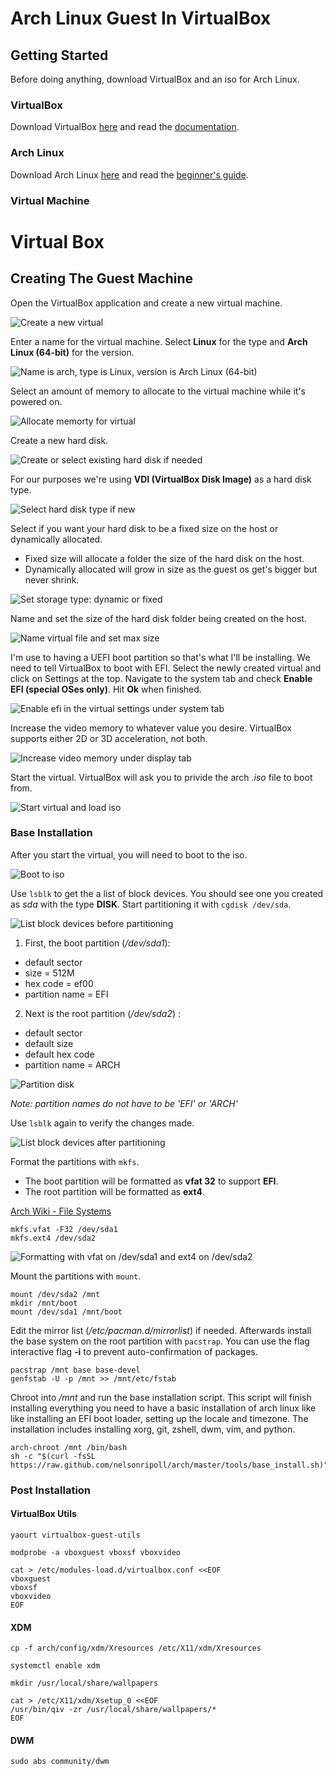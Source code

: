 # Arch Linux Guest In VirtualBox

## Getting Started
Before doing anything, download VirtualBox and an iso for Arch Linux.

### VirtualBox
Download VirtualBox [here](https://www.virtualbox.org/wiki/Downloads) and
 read the [documentation](https://www.virtualbox.org/manual/UserManual.html).

### Arch Linux
Download Arch Linux [here](https://www.archlinux.org/download/) and
 read the [beginner's guide](https://wiki.archlinux.org/index.php/Beginners'_guide).

### Virtual Machine
[new]: ./img/new.jpg "NEW VIRTUAL"
[os]:  ./img/os.jpg  "ARCH GUEST"
[mem]: ./img/mem.jpg "ALLOCATE MEMORY"
[hd1]: ./img/hd1.jpg "NEW HARD DISK"
[hd2]: ./img/hd2.jpg "HARD DISK TYPE"
[hd3]: ./img/hd3.jpg "HARD DISK STORAGE TYPE"
[hd4]: ./img/hd4.jpg "HARD DISK LOCATION AND SIZE"
[efi]: ./img/efi.jpg "ENABLE EFI"
[vid]: ./img/vid.jpg "INCREASE VIDEO MEMORY"
[iso]: ./img/iso.jpg "LOAD ARCH ISO"

# Virtual Box

## Creating The Guest Machine
Open the VirtualBox application and create a new virtual machine.

![Create a new virtual][new]

Enter a name for the virtual machine. Select **Linux** for the type and 
 **Arch Linux (64-bit)** for the version.

![Name is arch, type is Linux, version is Arch Linux (64-bit)][os]

Select an amount of memory to allocate to the virtual machine while it's powered on.

![Allocate memorty for virtual][mem]

Create a new hard disk.

![Create or select existing hard disk if needed][hd1]

For our purposes we're using **VDI (VirtualBox Disk Image)** as a hard disk type.

![Select hard disk type if new][hd2]

Select if you want your hard disk to be a fixed size on the host or dynamically allocated.
 * Fixed size will allocate a folder the size of the hard disk on the host.
 * Dynamically allocated will grow in size as the guest os get's bigger but never shrink.

![Set storage type: dynamic or fixed][hd3]

Name and set the size of the hard disk folder being created on the host.

![Name virtual file and set max size][hd4]

I'm use to having a UEFI boot partition so that's what I'll be installing. 
 We need to tell VirtualBox to boot with EFI. Select the newly created virtual 
 and click on Settings at the top. Navigate to the system tab and check 
 **Enable EFI (special OSes only)**. Hit **Ok** when finished.

![Enable efi in the virtual settings under system tab][efi]

Increase the video memory to whatever value you desire. VirtualBox supports either
 2D or 3D acceleration, not both.

![Increase video memory under display tab][vid]

Start the virtual. VirtualBox will ask you to privide the arch _.iso_ file to boot from.

![Start virtual and load iso][iso]

### Base Installation
[boot]:  ./img/boot.jpg  "BOOT TO ISO"
[pre]:   ./img/pre.jpg   "BLOCK DEVICES BEFORE PARTITIONING"
[part]:  ./img/part.jpg  "PARTITIONING"
[post]:  ./img/post.jpg  "BLOCK DEVICES AFTER PARTITIONING"
[frmt]:  ./img/frmt.jpg  "FORMATTING PARTITIONS"
[wheel]: ./img/wheel.jpg "EDIT PERMISSIONS FOR WHEEL GROUP"
[urxvt]: ./img/urxvt.jpg "CHANGE DWM DEFAULT TERMINAL"

After you start the virtual, you will need to boot to the iso.

![Boot to iso][boot]

Use `lsblk` to get the a list of block devices.
 You should see one you created as _sda_ with the type **DISK**.
 Start partitioning it with `cgdisk /dev/sda`.

![List block devices before partitioning][pre]

1. First, the boot partition (_/dev/sda1_):
 * default sector
 * size = 512M
 * hex code = ef00
 * partition name = EFI
2. Next is the root partition (_/dev/sda2_) :
 * default sector
 * default size
 * default hex code
 * partition name = ARCH

![Partition disk][part]

_Note: partition names do not have to be 'EFI' or 'ARCH'_

Use `lsblk` again to verify the changes made.

![List block devices after partitioning][post]

Format the partitions with `mkfs`.
 * The boot partition will be formatted as **vfat 32** to support **EFI**.
 * The root partition will be formatted as **ext4**.

[Arch Wiki - File Systems](https://wiki.archlinux.org/index.php/File_systems)

```
mkfs.vfat -F32 /dev/sda1
mkfs.ext4 /dev/sda2
```
![Formatting with vfat on /dev/sda1 and ext4 on /dev/sda2][frmt]

Mount the partitions with `mount`.

```
mount /dev/sda2 /mnt
mkdir /mnt/boot
mount /dev/sda1 /mnt/boot
```

Edit the mirror list (_/etc/pacman.d/mirrorlist_) if needed.
 Afterwards install the base system on the root partition with `pacstrap`.
 You can use the flag interactive flag **-i** to prevent auto-confirmation of packages.

```
pacstrap /mnt base base-devel
genfstab -U -p /mnt >> /mnt/etc/fstab
```

Chroot into _/mnt_ and run the base installation script. This script will finish
 installing everything you need to have a basic installation of arch linux like
 like installing an EFI boot loader, setting up the locale and timezone. The
 installation includes installing xorg, git, zshell, dwm, vim, and python.

```
arch-chroot /mnt /bin/bash
sh -c "$(curl -fsSL https://raw.github.com/nelsonripoll/arch/master/tools/base_install.sh)"
```

### Post Installation

#### VirtualBox Utils

```
yaourt virtualbox-guest-utils

modprobe -a vboxguest vboxsf vboxvideo

cat > /etc/modules-load.d/virtualbox.conf <<EOF
vboxguest
vboxsf
vboxvideo
EOF
```

#### XDM

```
cp -f arch/config/xdm/Xresources /etc/X11/xdm/Xresources

systemctl enable xdm

mkdir /usr/local/share/wallpapers

cat > /etc/X11/xdm/Xsetup_0 <<EOF
/usr/bin/qiv -zr /usr/local/share/wallpapers/*
EOF
```

#### DWM

```
sudo abs community/dwm
```
